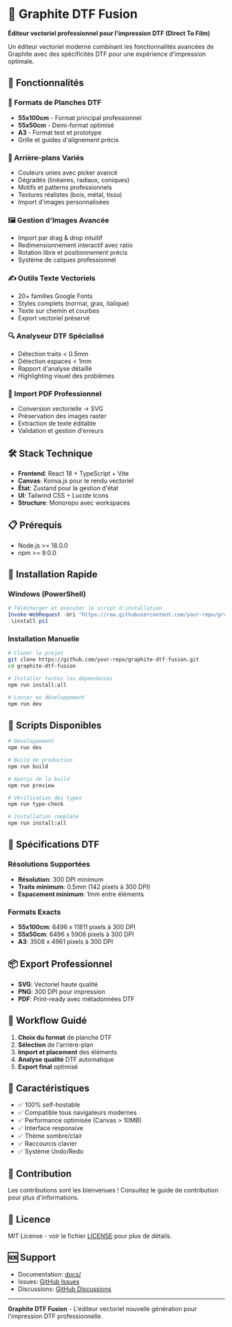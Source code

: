 # 🎨 Graphite DTF Fusion

**Éditeur vectoriel professionnel pour l'impression DTF (Direct To Film)**

Un éditeur vectoriel moderne combinant les fonctionnalités avancées de Graphite avec des spécificités DTF pour une expérience d'impression optimale.

## 🚀 Fonctionnalités

### 📐 Formats de Planches DTF
- **55x100cm** - Format principal professionnel
- **55x50cm** - Demi-format optimisé
- **A3** - Format test et prototype
- Grille et guides d'alignement précis

### 🎨 Arrière-plans Variés
- Couleurs unies avec picker avancé
- Dégradés (linéaires, radiaux, coniques)
- Motifs et patterns professionnels
- Textures réalistes (bois, métal, tissu)
- Import d'images personnalisées

### 🖼️ Gestion d'Images Avancée
- Import par drag & drop intuitif
- Redimensionnement interactif avec ratio
- Rotation libre et positionnement précis
- Système de calques professionnel

### ✍️ Outils Texte Vectoriels
- 20+ familles Google Fonts
- Styles complets (normal, gras, italique)
- Texte sur chemin et courbes
- Export vectoriel préservé

### 🔍 Analyseur DTF Spécialisé
- Détection traits < 0.5mm
- Détection espaces < 1mm
- Rapport d'analyse détaillé
- Highlighting visuel des problèmes

### 📄 Import PDF Professionnel
- Conversion vectorielle → SVG
- Préservation des images raster
- Extraction de texte éditable
- Validation et gestion d'erreurs

## 🛠️ Stack Technique

- **Frontend**: React 18 + TypeScript + Vite
- **Canvas**: Konva.js pour le rendu vectoriel
- **État**: Zustand pour la gestion d'état
- **UI**: Tailwind CSS + Lucide Icons
- **Structure**: Monorepo avec workspaces

## 📋 Prérequis

- Node.js >= 18.0.0
- npm >= 9.0.0

## 🚀 Installation Rapide

### Windows (PowerShell)
```powershell
# Télécharger et exécuter le script d'installation
Invoke-WebRequest -Uri "https://raw.githubusercontent.com/your-repo/graphite-dtf-fusion/main/install.ps1" -OutFile "install.ps1"
.\install.ps1
```

### Installation Manuelle
```bash
# Cloner le projet
git clone https://github.com/your-repo/graphite-dtf-fusion.git
cd graphite-dtf-fusion

# Installer toutes les dépendances
npm run install:all

# Lancer en développement
npm run dev
```

## 🔧 Scripts Disponibles

```bash
# Développement
npm run dev

# Build de production
npm run build

# Aperçu de la build
npm run preview

# Vérification des types
npm run type-check

# Installation complète
npm run install:all
```

## 📐 Spécifications DTF

### Résolutions Supportées
- **Résolution**: 300 DPI minimum
- **Traits minimum**: 0.5mm (142 pixels à 300 DPI)
- **Espacement minimum**: 1mm entre éléments

### Formats Exacts
- **55x100cm**: 6496 x 11811 pixels à 300 DPI
- **55x50cm**: 6496 x 5906 pixels à 300 DPI  
- **A3**: 3508 x 4961 pixels à 300 DPI

## 📦 Export Professionnel

- **SVG**: Vectoriel haute qualité
- **PNG**: 300 DPI pour impression
- **PDF**: Print-ready avec métadonnées DTF

## 🎯 Workflow Guidé

1. **Choix du format** de planche DTF
2. **Sélection** de l'arrière-plan
3. **Import et placement** des éléments
4. **Analyse qualité** DTF automatique
5. **Export final** optimisé

## 🌟 Caractéristiques

- ✅ 100% self-hostable
- ✅ Compatible tous navigateurs modernes
- ✅ Performance optimisée (Canvas > 10MB)
- ✅ Interface responsive
- ✅ Thème sombre/clair
- ✅ Raccourcis clavier
- ✅ Système Undo/Redo

## 🤝 Contribution

Les contributions sont les bienvenues ! Consultez le guide de contribution pour plus d'informations.

## 📄 Licence

MIT License - voir le fichier [LICENSE](LICENSE) pour plus de détails.

## 🆘 Support

- Documentation: [docs/](docs/)
- Issues: [GitHub Issues](https://github.com/your-repo/graphite-dtf-fusion/issues)
- Discussions: [GitHub Discussions](https://github.com/your-repo/graphite-dtf-fusion/discussions)

---

**Graphite DTF Fusion** - L'éditeur vectoriel nouvelle génération pour l'impression DTF professionnelle.